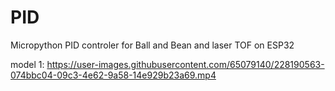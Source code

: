 # PID
Micropython PID controler for Ball and Bean and laser TOF on ESP32

model 1:
https://user-images.githubusercontent.com/65079140/228190563-074bbc04-09c3-4e62-9a58-14e929b23a69.mp4

